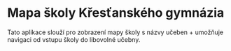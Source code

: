# Mapa školy Křesťanského gymnázia

Tato aplikace slouží pro zobrazení mapy školy s názvy učeben + umožňuje navigaci od vstupu školy do libovolné učebny.


